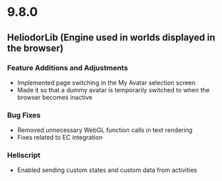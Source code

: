 # 9.8.0

## HeliodorLib (Engine used in worlds displayed in the browser)

### Feature Additions and Adjustments
- Implemented page switching in the My Avatar selection screen
- Made it so that a dummy avatar is temporarily switched to when the browser becomes inactive

### Bug Fixes
- Removed unnecessary WebGL function calls in text rendering
- Fixes related to EC integration

### Heliscript
- Enabled sending custom states and custom data from activities

